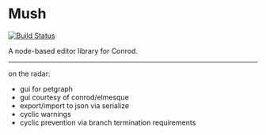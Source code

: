 # Mush

[![Build Status](https://travis-ci.org/PistonDevelopers/mush.png?branch=master)](https://travis-ci.org/PistonDevelopers/mush)

A node-based editor library for Conrod.

---

on the radar:
- gui for petgraph
- gui courtesy of conrod/elmesque
- export/import to json via serialize
- cyclic warnings
- cyclic prevention via branch termination requirements